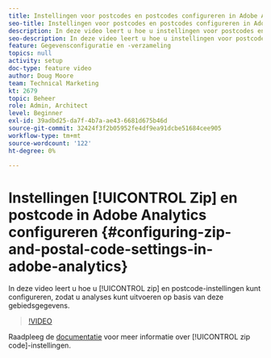 ```yaml
---
title: Instellingen voor postcodes en postcodes configureren in Adobe Analytics
seo-title: Instellingen voor postcodes en postcodes configureren in Adobe Analytics
description: In deze video leert u hoe u instellingen voor postcodes en ZIP-adressen kunt configureren, zodat u analyses kunt uitvoeren op basis van deze gegevens.
seo-description: In deze video leert u hoe u instellingen voor postcodes en ZIP-adressen kunt configureren, zodat u analyses kunt uitvoeren op basis van deze gegevens.
feature: Gegevensconfiguratie en -verzameling
topics: null
activity: setup
doc-type: feature video
author: Doug Moore
team: Technical Marketing
kt: 2679
topic: Beheer
role: Admin, Architect
level: Beginner
exl-id: 39adbd25-da7f-4b7a-ae43-6681d675b46d
source-git-commit: 32424f3f2b05952fe4df9ea91dcbe51684cee905
workflow-type: tm+mt
source-wordcount: '122'
ht-degree: 0%

---
```


# Instellingen [!UICONTROL Zip] en postcode in Adobe Analytics configureren {#configuring-zip-and-postal-code-settings-in-adobe-analytics}

In deze video leert u hoe u [!UICONTROL zip] en postcode-instellingen kunt configureren, zodat u analyses kunt uitvoeren op basis van deze gebiedsgegevens.

>[!VIDEO](https://video.tv.adobe.com/v/27051/?quality=12)

Raadpleeg de [documentatie](https://marketing.adobe.com/resources/help/en_US/reference/reports_zip.html) voor meer informatie over [!UICONTROL zip code]-instellingen.
